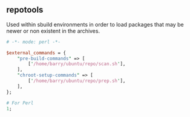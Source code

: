 ## repotools

Used within sbuild environments in order to load packages that may be newer or
non existent in the archives.

```perl
# -*- mode: perl -*-

$external_commands = {
    "pre-build-commands" => [
        ['/home/barry/ubuntu/repo/scan.sh'],
    ],
    "chroot-setup-commands" => [
        ['/home/barry/ubuntu/repo/prep.sh'],
    ],
};

# For Perl
1;
```
